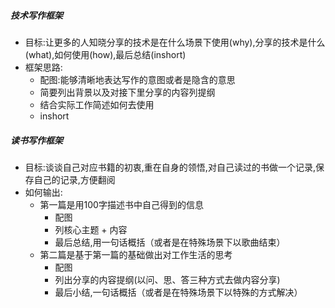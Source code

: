 ##### 技术写作框架

* 目标:让更多的人知晓分享的技术是在什么场景下使用(why),分享的技术是什么(what),如何使用(how),最后总结(inshort)
* 框架思路:
    * 配图:能够清晰地表达写作的意图或者是隐含的意思
    * 简要列出背景以及对接下里分享的内容列提纲
    * 结合实际工作简述如何去使用
    * inshort

##### 读书写作框架

* 目标:谈谈自己对应书籍的初衷,重在自身的领悟,对自己读过的书做一个记录,保存自己的记录,方便翻阅
* 如何输出:
    * 第一篇是用100字描述书中自己得到的信息
        * 配图
        * 列核心主题 + 内容
        * 最后总结,用一句话概括（或者是在特殊场景下以歌曲结束）
    * 第二篇是基于第一篇的基础做出对工作生活的思考
        * 配图
        * 列出分享的内容提纲(以问、思、答三种方式去做内容分享)
        * 最后小结,一句话概括（或者是在特殊场景下以特殊的方式解决）
        
        
        